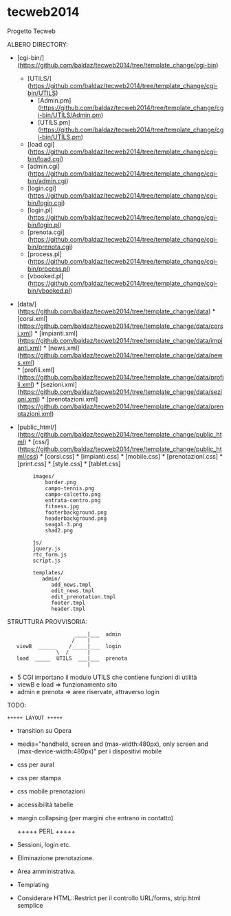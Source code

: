 tecweb2014
==========

Progetto Tecweb

ALBERO DIRECTORY:

* [cgi-bin/] (https://github.com/baldaz/tecweb2014/tree/template_change/cgi-bin)
	* [UTILS/] (https://github.com/baldaz/tecweb2014/tree/template_change/cgi-bin/UTILS)
		* [Admin.pm] (https://github.com/baldaz/tecweb2014/tree/template_change/cgi-bin/UTILS/Admin.pm)
        * [UTILS.pm] (https://github.com/baldaz/tecweb2014/tree/template_change/cgi-bin/UTILS.pm)
	* [load.cgi] (https://github.com/baldaz/tecweb2014/tree/template_change/cgi-bin/load.cgi)
	* [admin.cgi] (https://github.com/baldaz/tecweb2014/tree/template_change/cgi-bin/admin.cgi)
	* [login.cgi] (https://github.com/baldaz/tecweb2014/tree/template_change/cgi-bin/login.cgi)
	* [login.pl] (https://github.com/baldaz/tecweb2014/tree/template_change/cgi-bin/login.pl)
	* [prenota.cgi] (https://github.com/baldaz/tecweb2014/tree/template_change/cgi-bin/prenota.cgi)
	* [process.pl] (https://github.com/baldaz/tecweb2014/tree/template_change/cgi-bin/process.pl)
	* [vbooked.pl] (https://github.com/baldaz/tecweb2014/tree/template_change/cgi-bin/vbooked.pl)
* [data/] (https://github.com/baldaz/tecweb2014/tree/template_change/data)
       * [corsi.xml] (https://github.com/baldaz/tecweb2014/tree/template_change/data/corsi.xml) 
       * [impianti.xml] (https://github.com/baldaz/tecweb2014/tree/template_change/data/impianti.xml)
       * [news.xml] (https://github.com/baldaz/tecweb2014/tree/template_change/data/news.xml)	
       * [profili.xml] (https://github.com/baldaz/tecweb2014/tree/template_change/data/profili.xml)
       * [sezioni.xml] (https://github.com/baldaz/tecweb2014/tree/template_change/data/sezioni.xml)
       * [prenotazioni.xml] (https://github.com/baldaz/tecweb2014/tree/template_change/data/prenotazioni.xml)

* [public_html/] (https://github.com/baldaz/tecweb2014/tree/template_change/public_html)
  	      * [css/] (https://github.com/baldaz/tecweb2014/tree/template_change/public_html/css)
	           * [corsi.css]
		   * [impianti.css]
		   * [mobile.css]
		   * [prenotazioni.css]
		   * [print.css]
		   * [style.css]
		   * [tablet.css]
	       
	       images/
		       border.png
		       campo-tennis.png
		       campo-calcetto.png
		       entrata-centro.png
		       fitness.jpg
		       footerbackground.png
		       headerbackground.png
		       seagal-3.png
		       shad2.png

	       js/
		   jquery.js
		   rtc_form.js
		   script.js

	       templates/
			  admin/
				 add_news.tmpl
				 edit_news.tmpl
				 edit_prenotation.tmpl
				 footer.tmpl
				 header.tmpl       

STRUTTURA PROVVISORIA:
    
                          ____|___  admin
                         /    |
       viewB  ______    /_____|___  login 
                    \  /      |
       load  _____  UTILS  ___|___  prenota
                              |
           
- 5 CGI importano il modulo UTILS che contiene funzioni di utilità
- viewB e load => funzionamento sito
- admin e prenota => aree riservate, attraverso login

TODO:

	+++++ LAYOUT +++++

- transition su Opera
- media="handheld, screen and (max-width:480px), only screen and (max-device-width:480px)" per i dispositivi mobile
- css per aural
- css per stampa
- css mobile prenotazioni
- accessibilità tabelle
- margin collapsing (per margini che entrano in contatto)

  	+++++ PERL +++++

- Sessioni, login etc.
- Eliminazione prenotazione.
- Area amministrativa.
- Templating
- Considerare HTML::Restrict per il controllo URL/forms, strip html semplice